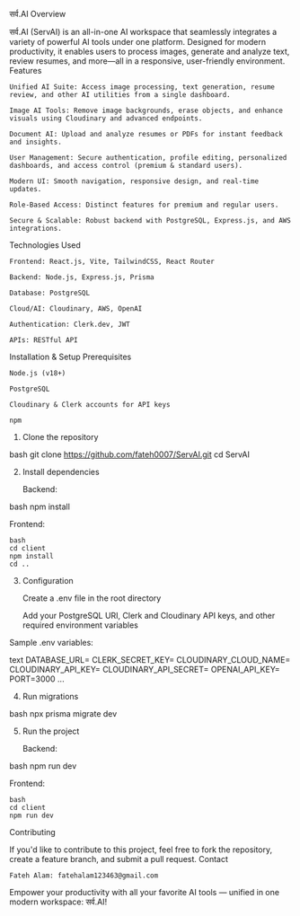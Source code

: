 सर्व.AI
Overview

सर्व.AI (ServAI) is an all-in-one AI workspace that seamlessly integrates a variety of powerful AI tools under one platform. Designed for modern productivity, it enables users to process images, generate and analyze text, review resumes, and more—all in a responsive, user-friendly environment.
Features

    Unified AI Suite: Access image processing, text generation, resume review, and other AI utilities from a single dashboard.

    Image AI Tools: Remove image backgrounds, erase objects, and enhance visuals using Cloudinary and advanced endpoints.

    Document AI: Upload and analyze resumes or PDFs for instant feedback and insights.

    User Management: Secure authentication, profile editing, personalized dashboards, and access control (premium & standard users).

    Modern UI: Smooth navigation, responsive design, and real-time updates.

    Role-Based Access: Distinct features for premium and regular users.

    Secure & Scalable: Robust backend with PostgreSQL, Express.js, and AWS integrations.



Technologies Used

    Frontend: React.js, Vite, TailwindCSS, React Router

    Backend: Node.js, Express.js, Prisma

    Database: PostgreSQL

    Cloud/AI: Cloudinary, AWS, OpenAI

    Authentication: Clerk.dev, JWT

    APIs: RESTful API

Installation & Setup
Prerequisites

    Node.js (v18+)

    PostgreSQL

    Cloudinary & Clerk accounts for API keys

    npm

1. Clone the repository

bash
git clone https://github.com/fateh0007/ServAI.git
cd ServAI

2. Install dependencies

    Backend:

bash
npm install

Frontend:

    bash
    cd client
    npm install
    cd ..

3. Configuration

    Create a .env file in the root directory

    Add your PostgreSQL URI, Clerk and Cloudinary API keys, and other required environment variables

Sample .env variables:

text
DATABASE_URL=
CLERK_SECRET_KEY=
CLOUDINARY_CLOUD_NAME=
CLOUDINARY_API_KEY=
CLOUDINARY_API_SECRET=
OPENAI_API_KEY=
PORT=3000
...

4. Run migrations

bash
npx prisma migrate dev

5. Run the project

    Backend:

bash
npm run dev

Frontend:

    bash
    cd client
    npm run dev

Contributing

If you'd like to contribute to this project, feel free to fork the repository, create a feature branch, and submit a pull request.
Contact

    Fateh Alam: fatehalam123463@gmail.com

Empower your productivity with all your favorite AI tools — unified in one modern workspace: सर्व.AI!
